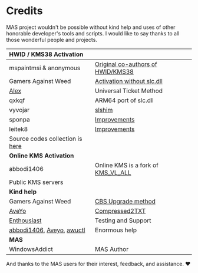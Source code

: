 # Credits

MAS project wouldn't be possible without kind help and uses of other honorable developer's tools and scripts. I would like to say thanks to all those wonderful people and projects.

| **HWID / KMS38 Activation**                                                                                                                                          |                                                                                                                                      |
|:---------------------------------------|:-------------------------------|
| mspaintmsi & anonymous                                                                                                                                               | [Original co-authors of HWID/KMS38](https://nsaneforums.com/topic/316668-microsoft-activation-scripts/page/29/#comment-1497887)      |
| Gamers Against Weed                                                                                                                                                  | [Activation without slc.dll](https://github.com/Gamers-Against-Weed)                                                                 |
| [Alex](https://github.com/ave9858)                                                                                                                                   | Universal Ticket Method                                                                                                              |
| qxkqf                                                                                                                                                                | ARM64 port of slc.dll                                                                                                                |
| vyvojar                                                                                                                                                              | [slshim](https://github.com/vyvojar/slshim/releases)                                                                                 |
| sponpa                                                                                                                                                               | [Improvements](https://nsaneforums.com/topic/316668-microsoft-activation-scripts/page/21/?tab=comments#comment-1431257)              |
| leitek8                                                                                                                                                              | [Improvements](https://nsaneforums.com/topic/316668-microsoft-activation-scripts/page/22/?tab=comments#comment-1438005)              |
| Source codes collection is [here](https://app.box.com/s/y71tpcamofcg6zv6k7by6gaex6om3q4d)                                                                            |                                                                                                                                      |
| **Online KMS Activation**                                                                                                                                            |                                                                                                                                      |
| abbodi1406                                                                                                                                                           | Online KMS is a fork of [KMS_VL_ALL](https://forums.mydigitallife.net/threads/kms_vl_all-smart-activation-script.79535/#post-838808) |
| Public KMS servers                                                                                                                                                   |                                                                                                                                      |
| **Kind help**                                                                                                                                                        |                                                                                                                                      |
| Gamers Against Weed                                                                                                                                                  | [CBS Upgrade method](https://github.com/Gamers-Against-Weed/Set-WindowsCbsEdition)                                                   |
| [AveYo](https://github.com/AveYo)                                                                                                                                    | [Compressed2TXT](https://github.com/AveYo/Compressed2TXT)                                                                            |
| [Enthousiast](https://forums.mydigitallife.net/members/enthousiast.104688/)                                                                                          | Testing and Support                                                                                                                  |
| [abbodi1406](https://forums.mydigitallife.net/threads/abbodi1406s-batch-scripts-repo.74197/), [Aveyo](https://github.com/AveYo), [awuctl](https://github.com/awuctl) | Enormous help                                                                                                                        |
| **MAS**                                                                                                                                                              |                                                                                                                                      |
| WindowsAddict                                                                                                                                                        | MAS Author                                                                                                                           |

And thanks to the MAS users for their interest, feedback, and assistance. ❤️
